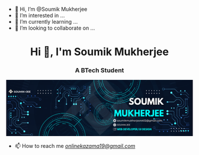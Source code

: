 - 👋 Hi, I’m @Soumik Mukherjee
- 👀 I’m interested in ...
- 🌱 I’m currently learning ...
- 💞️ I’m looking to collaborate on ...




<h1 align="center">Hi 👋, I'm Soumik Mukherjee </h1>
<h3 align="center">A BTech Student  </h3>

<img src="Soumik.png">


- 📫 How to reach me *onlinekazama19@gmail.com* 

<!---
soumikjee/soumikjee is a ✨ special ✨ repository because its `README.md` (this file) appears on your GitHub profile.
You can click the Preview link to take a look at your changes.
--->
